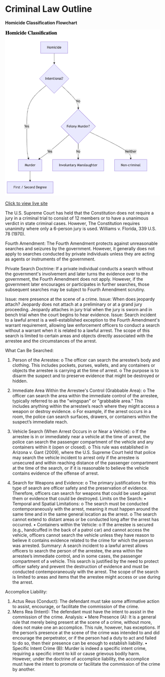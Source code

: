# Criminal Law Outline

 **Homicide Classification Flowchart**

![Homicide Flowchart](./diagram.png)

 [Click to view live site](https://saulchristian.github.io/criminal-law-outline/)



The U.S. Supreme Court has held that the Constitution does not require a jury in a criminal trial to consist of 12 members or to have a unanimous verdict in state criminal cases. However, The Constitution requires unanimity where only a 6-person jury is used. Williams v. Florida, 339 U.S. 78 (1970).

 Fourth Amendment:
The Fourth Amendment protects against unreasonable searches and seizures by the government. However, it generally does not apply to searches conducted by private individuals unless they are acting as agents or instruments of the government.

Private Search Doctrine:
If a private individual conducts a search without the government's involvement and later turns the evidence over to the government, the Fourth Amendment does not apply. However, if the government later encourages or participates in further searches, those subsequent searches may be subject to Fourth Amendment scrutiny.

Issue: mere presence at the scene of a crime.
Issue: When does jeopardy attach? Jeopardy does not attach at a preliminary or at a grand jury proceeding. Jeopardy attaches in jury trial when the jury is sworn and in bench trial when the court begins to hear evidence.
Issue: Search incident to a lawful arrest is a well-established exception to the Fourth Amendment's warrant requirement, allowing law enforcement officers to conduct a search without a warrant when it is related to a lawful arrest. The scope of this search is limited to certain areas and objects directly associated with the arrestee and the circumstances of the arrest.

What Can Be Searched:
1.	Person of the Arrestee:
o	The officer can search the arrestee’s body and clothing. This includes pockets, purses, wallets, and any containers or objects the arrestee is carrying at the time of arrest.
o	The purpose is to disarm the suspect and to preserve evidence that might be destroyed or hidden.
2.	Immediate Area Within the Arrestee's Control (Grabbable Area):
o	The officer can search the area within the immediate control of the arrestee, typically referred to as the "wingspan" or "grabbable area." This includes anything within the arrestee’s reach where they might access a weapon or destroy evidence.
o	For example, if the arrest occurs in a room, the police can search surfaces, drawers, or containers within the suspect’s immediate reach.
3.	Vehicle Search (When Arrest Occurs in or Near a Vehicle):
o	If the arrestee is in or immediately near a vehicle at the time of arrest, the police can search the passenger compartment of the vehicle and any containers within it (open or closed).
o	This rule was established in Arizona v. Gant (2009), where the U.S. Supreme Court held that police may search the vehicle incident to arrest only if the arrestee is unsecured and within reaching distance of the passenger compartment at the time of the search, or if it is reasonable to believe the vehicle contains evidence of the offense of arrest.

4.	Search for Weapons and Evidence:
o	The primary justifications for this type of search are officer safety and the preservation of evidence. Therefore, officers can search for weapons that could be used against them or evidence that could be destroyed.
Limits on the Search:
•	Temporal and Spatial Limitations:
o	The search must be conducted contemporaneously with the arrest, meaning it must happen around the same time and in the same general location as the arrest.
o	The search cannot extend to distant areas or be conducted long after the arrest has occurred.
•	Containers within the Vehicle:
o	If the arrestee is secured (e.g., handcuffed in the back of a patrol car) and cannot access the vehicle, officers cannot search the vehicle unless they have reason to believe it contains evidence related to the crime for which the person was arrested.
Summary:
A search incident to a lawful arrest allows officers to search the person of the arrestee, the area within the arrestee’s immediate control, and in some cases, the passenger compartment of a vehicle. This search is justified by the need to protect officer safety and prevent the destruction of evidence and must be conducted contemporaneously with the arrest. The scope of the search is limited to areas and items that the arrestee might access or use during the arrest.

Accomplice Liability:
1.	Actus Reus (Conduct): The defendant must take some affirmative action to assist, encourage, or facilitate the commission of the crime.
2.	Mens Rea (Intent): The defendant must have the intent to assist in the commission of the crime.
Analysis:
•	Mere Presence (A): It is a general rule that merely being present at the scene of a crime, without more, does not make one an accomplice. This rule, however, has exceptions. If the person’s presence at the scene of the crime was intended to and did encourage the perpetrator, or if the person had a duty to act and failed to do so, then their presence can be enough to establish liability.
•	Specific Intent Crime (B): Murder is indeed a specific intent crime, requiring a specific intent to kill or cause grievous bodily harm. However, under the doctrine of accomplice liability, the accomplice must have the intent to promote or facilitate the commission of the crime by another.
